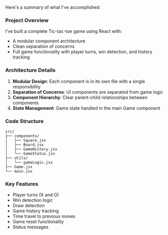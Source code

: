 Here's a summary of what I've accomplished:

### Project Overview

I've built a complete Tic-tac-toe game using React with:

- A modular component architecture
- Clean separation of concerns
- Full game functionality with player turns, win detection, and history tracking

### Architecture Details

1. **Modular Design**: Each component is in its own file with a single responsibility
2. **Separation of Concerns**: UI components are separated from game logic
3. **Component Hierarchy**: Clear parent-child relationships between components
4. **State Management**: Game state handled in the main Game component

### Code Structure

```
src/
├── components/
│   ├── Square.jsx
│   ├── Board.jsx
│   ├── GameHistory.jsx
│   └── GameStatus.jsx
├── utils/
│   └── gameLogic.jsx
├── Game.jsx
└── main.jsx
```

### Key Features

- Player turns (X and O)
- Win detection logic
- Draw detection
- Game history tracking
- Time travel to previous moves
- Game reset functionality
- Status messages
